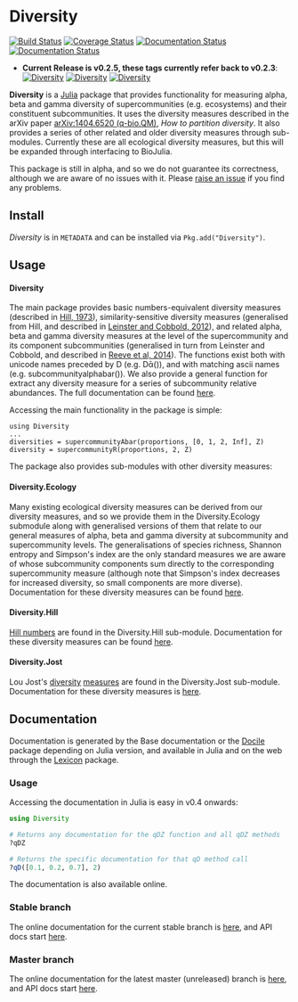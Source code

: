 # Diversity
  [![Build Status](https://travis-ci.org/richardreeve/Diversity.jl.svg?branch=master)](https://travis-ci.org/richardreeve/Diversity.jl)
  [![Coverage Status](https://img.shields.io/coveralls/richardreeve/Diversity.jl.svg)](https://coveralls.io/r/richardreeve/Diversity.jl?branch=master) [![Documentation Status](https://readthedocs.org/projects/diversityjl/badge/?version=stable)](http://diversityjl.readthedocs.org/en/stable/diversity/) [![Documentation Status](https://readthedocs.org/projects/diversityjl/badge/?version=latest)](http://diversityjl.readthedocs.org/en/latest/diversity/)

- **Current Release is v0.2.5, these tags currently refer back to v0.2.3**: 
  [![Diversity](http://pkg.julialang.org/badges/Diversity_0.3.svg)](http://pkg.julialang.org/?pkg=Diversity&ver=0.3)
  [![Diversity](http://pkg.julialang.org/badges/Diversity_0.4.svg)](http://pkg.julialang.org/?pkg=Diversity&ver=0.4)
  [![Diversity](http://pkg.julialang.org/badges/Diversity_0.5.svg)](http://pkg.julialang.org/?pkg=Diversity&ver=0.5)

**Diversity** is a [Julia](http://www.julialang.org) package that
provides functionality for measuring alpha, beta and gamma diversity
of supercommunities (e.g. ecosystems) and their constituent
subcommunities. It uses the diversity measures described in the arXiv
paper [arXiv:1404.6520 (q-bio.QM)](http://arxiv.org/abs/1404.6520),
*How to partition diversity*. It also provides a series of other
related and older diversity measures through sub-modules. Currently
these are all ecological diversity measures, but this will be expanded
through interfacing to BioJulia.

This package is still in alpha, and so we do not guarantee its
correctness, although we are aware of no issues with it. Please
[raise an issue](https://github.com/richardreeve/Diversity.jl/issues)
if you find any problems.

## Install

*Diversity* is in `METADATA` and can be installed via `Pkg.add("Diversity")`.

## Usage

#### Diversity

The main package provides basic numbers-equivalent diversity
measures (described in
[Hill, 1973](http://www.jstor.org/stable/1934352)),
similarity-sensitive diversity measures (generalised from Hill, and
described in
[Leinster and Cobbold, 2012](http://www.esajournals.org/doi/abs/10.1890/10-2402.1)),
and related alpha, beta and gamma diversity measures at the level of
the supercommunity and its component subcommunities (generalised in
turn from Leinster and Cobbold, and described in
[Reeve et al, 2014](http://arxiv.org/abs/1404.6520)). The functions
exist both with unicode names preceded by D (e.g. Dᾱ()), and with
matching ascii names (e.g. subcommunityalphabar()). We also provide a
general function for extract any diversity measure for a series of
subcommunity relative abundances. The full documentation can be found
[here](http://diversityjl.readthedocs.org/en/stable/diversity/).

Accessing the main functionality in the package is simple:

```julia_skip
using Diversity
...
diversities = supercommunityAbar(proportions, [0, 1, 2, Inf], Z)
diversity = supercommunityR(proportions, 2, Z)
```

The package also provides sub-modules with other diversity measures:

#### Diversity.Ecology

Many existing ecological diversity measures can be derived from our
diversity measures, and so we provide them in the Diversity.Ecology
submodule along with generalised versions of them that relate to our
general measures of alpha, beta and gamma diversity at subcommunity
and supercommunity levels. The generalisations of species richness,
Shannon entropy and Simpson's index are the only standard measures we
are aware of whose subcommunity components sum directly to the
corresponding supercommunity measure (although note that Simpson's
index decreases for increased diversity, so small components are more
diverse). Documentation for these diversity measures can be found
[here](http://diversityjl.readthedocs.org/en/stable/ecology/).

#### Diversity.Hill

[Hill numbers](http://www.jstor.org/stable/1934352) are found in the
Diversity.Hill sub-module.
Documentation for these diversity measures can be found
[here](http://diversityjl.readthedocs.org/en/stable/hill/).

#### Diversity.Jost

Lou Jost's
[diversity](http://dx.doi.org/10.1111/j.2006.0030-1299.14714.x)
[measures](http://www.esajournals.org/doi/abs/10.1890/06-1736.1) are
found in the Diversity.Jost sub-module.
Documentation for these diversity measures is
[here](http://diversityjl.readthedocs.org/en/stable/jost/).

## Documentation

Documentation is generated by the Base documentation or the
[Docile](https://github.com/MichaelHatherly/Docile.jl) package
depending on Julia version, and available in Julia and on the web
through the [Lexicon](https://github.com/MichaelHatherly/Lexicon.jl)
package.

### Usage

Accessing the documentation in Julia is easy in v0.4 onwards:

```julia
using Diversity

# Returns any documentation for the qDZ function and all qDZ methods
?qDZ

# Returns the specific documentation for that qD method call
?qD([0.1, 0.2, 0.7], 2)
```

The documentation is also available online.

### Stable branch

The online documentation for the current stable branch is
[here](http://diversityjl.readthedocs.org/en/stable/diversity/), and
API docs start
[here](http://diversityjl.readthedocs.org/en/stable/api/Diversity/).

### Master branch

The online documentation for the latest master (unreleased) branch is
[here](http://diversityjl.readthedocs.org/en/latest/diversity/), and
API docs start
[here](http://diversityjl.readthedocs.org/en/latest/api/Diversity/).
